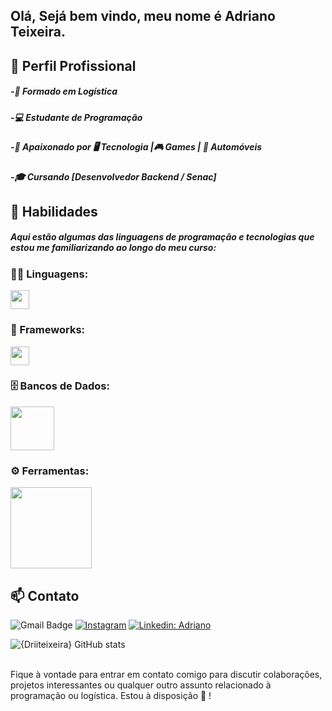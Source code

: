 <h2>Olá, Sejá bem vindo, meu nome é Adriano Teixeira.</h2> 

<h2>💼 Perfil Profissional</h2>

<h5>-🚛 Formado em Logística</h5>
<h5>-💻 Estudante de Programação</h5>
<h5>-🤍 Apaixonado por 🖥️ Tecnologia |🎮 Games | 🔰 Automóveis</h5>
<h5>-🎓 Cursando [Desenvolvedor Backend / Senac]</h5>

<h2>🚀 Habilidades</h2>

<h5>Aqui estão algumas das linguagens de programação e tecnologias que estou me familiarizando ao longo do meu curso:</h5>

<h3>👨‍💻 Linguagens:</h3>
<img src="https://skillicons.dev/icons?i=javascript" width="30" />

<h3>🧰 Frameworks:</h3>
<img src="https://skillicons.dev/icons?i=react" width="30" />

<h3>🗄️ Bancos de Dados:</h3> 
<img src="https://skillicons.dev/icons?i=mysql,mongo" width="70" />

<h3>⚙️ Ferramentas:</h3>
<img src="https://skillicons.dev/icons?i=git,github,nodejs,vscode" width="130" />

<h2>📫 Contato</h2>

![Gmail Badge](https://img.shields.io/badge/-adriano.rodrigo.teixeira@gmail.com-006bed?style=flat-square&logo=Gmail&logoColor=white&link=mailto:{SeuEmail})
[![Instagram](https://img.shields.io/badge/-@Driiteixeiraa_-purple?style=flat-square&logo=Instagram&logoColor=white&link={Link})]({Link})
[![Linkedin: Adriano](https://img.shields.io/badge/-Adriano-blue?style=flat-square&logo=Linkedin&logoColor=white&link=https://www.linkedin.com/in/adriano-teixeira-2a7545257/)](https://www.linkedin.com/in/adriano-teixeira-2a7545257)


![{Driiteixeira} GitHub stats](https://github-readme-stats.vercel.app/api?username=Driiteixeira\&rank_icon=github) <br><br>

Fique à vontade para entrar em contato comigo para discutir colaborações, projetos interessantes ou qualquer outro assunto relacionado à programação ou logística. Estou à disposição 🤝 ! 
